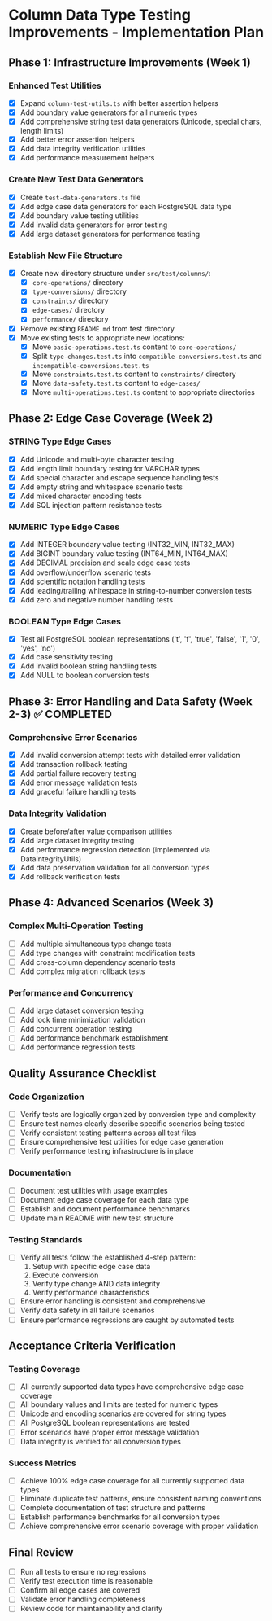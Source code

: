# Column Data Type Testing Improvements - Implementation Plan

## Phase 1: Infrastructure Improvements (Week 1)

### Enhanced Test Utilities

- [x] Expand `column-test-utils.ts` with better assertion helpers
- [x] Add boundary value generators for all numeric types
- [x] Add comprehensive string test data generators (Unicode, special chars, length limits)
- [x] Add better error assertion helpers
- [x] Add data integrity verification utilities
- [x] Add performance measurement helpers

### Create New Test Data Generators

- [x] Create `test-data-generators.ts` file
- [x] Add edge case data generators for each PostgreSQL data type
- [x] Add boundary value testing utilities
- [x] Add invalid data generators for error testing
- [x] Add large dataset generators for performance testing

### Establish New File Structure

- [x] Create new directory structure under `src/test/columns/`:
  - [x] `core-operations/` directory
  - [x] `type-conversions/` directory
  - [x] `constraints/` directory
  - [x] `edge-cases/` directory
  - [x] `performance/` directory
- [x] Remove existing `README.md` from test directory
- [x] Move existing tests to appropriate new locations:
  - [x] Move `basic-operations.test.ts` content to `core-operations/`
  - [x] Split `type-changes.test.ts` into `compatible-conversions.test.ts` and `incompatible-conversions.test.ts`
  - [x] Move `constraints.test.ts` content to `constraints/` directory
  - [x] Move `data-safety.test.ts` content to `edge-cases/`
  - [x] Move `multi-operations.test.ts` content to appropriate directories

## Phase 2: Edge Case Coverage (Week 2)

### STRING Type Edge Cases

- [x] Add Unicode and multi-byte character testing
- [x] Add length limit boundary testing for VARCHAR types
- [x] Add special character and escape sequence handling tests
- [x] Add empty string and whitespace scenario tests
- [x] Add mixed character encoding tests
- [x] Add SQL injection pattern resistance tests

### NUMERIC Type Edge Cases

- [x] Add INTEGER boundary value testing (INT32_MIN, INT32_MAX)
- [x] Add BIGINT boundary value testing (INT64_MIN, INT64_MAX)
- [x] Add DECIMAL precision and scale edge case tests
- [x] Add overflow/underflow scenario tests
- [x] Add scientific notation handling tests
- [x] Add leading/trailing whitespace in string-to-number conversion tests
- [x] Add zero and negative number handling tests

### BOOLEAN Type Edge Cases

- [x] Test all PostgreSQL boolean representations ('t', 'f', 'true', 'false', '1', '0', 'yes', 'no')
- [x] Add case sensitivity testing
- [x] Add invalid boolean string handling tests
- [x] Add NULL to boolean conversion tests

## Phase 3: Error Handling and Data Safety (Week 2-3) ✅ COMPLETED

### Comprehensive Error Scenarios

- [x] Add invalid conversion attempt tests with detailed error validation
- [x] Add transaction rollback testing
- [x] Add partial failure recovery testing
- [x] Add error message validation tests
- [x] Add graceful failure handling tests

### Data Integrity Validation

- [x] Create before/after value comparison utilities
- [x] Add large dataset integrity testing
- [x] Add performance regression detection (implemented via DataIntegrityUtils)
- [x] Add data preservation validation for all conversion types
- [x] Add rollback verification tests

## Phase 4: Advanced Scenarios (Week 3)

### Complex Multi-Operation Testing

- [ ] Add multiple simultaneous type change tests
- [ ] Add type changes with constraint modification tests
- [ ] Add cross-column dependency scenario tests
- [ ] Add complex migration rollback tests

### Performance and Concurrency

- [ ] Add large dataset conversion testing
- [ ] Add lock time minimization validation
- [ ] Add concurrent operation testing
- [ ] Add performance benchmark establishment
- [ ] Add performance regression tests

## Quality Assurance Checklist

### Code Organization

- [ ] Verify tests are logically organized by conversion type and complexity
- [ ] Ensure test names clearly describe specific scenarios being tested
- [ ] Verify consistent testing patterns across all test files
- [ ] Ensure comprehensive test utilities for edge case generation
- [ ] Verify performance testing infrastructure is in place

### Documentation

- [ ] Document test utilities with usage examples
- [ ] Document edge case coverage for each data type
- [ ] Establish and document performance benchmarks
- [ ] Update main README with new test structure

### Testing Standards

- [ ] Verify all tests follow the established 4-step pattern:
  1. Setup with specific edge case data
  2. Execute conversion
  3. Verify type change AND data integrity
  4. Verify performance characteristics
- [ ] Ensure error handling is consistent and comprehensive
- [ ] Verify data safety in all failure scenarios
- [ ] Ensure performance regressions are caught by automated tests

## Acceptance Criteria Verification

### Testing Coverage

- [ ] All currently supported data types have comprehensive edge case coverage
- [ ] All boundary values and limits are tested for numeric types
- [ ] Unicode and encoding scenarios are covered for string types
- [ ] All PostgreSQL boolean representations are tested
- [ ] Error scenarios have proper error message validation
- [ ] Data integrity is verified for all conversion types

### Success Metrics

- [ ] Achieve 100% edge case coverage for all currently supported data types
- [ ] Eliminate duplicate test patterns, ensure consistent naming conventions
- [ ] Complete documentation of test structure and patterns
- [ ] Establish performance benchmarks for all conversion types
- [ ] Achieve comprehensive error scenario coverage with proper validation

## Final Review

- [ ] Run all tests to ensure no regressions
- [ ] Verify test execution time is reasonable
- [ ] Confirm all edge cases are covered
- [ ] Validate error handling completeness
- [ ] Review code for maintainability and clarity
